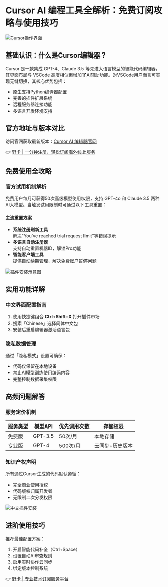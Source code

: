 # Cursor AI 编程工具全解析：免费订阅攻略与使用技巧

![Cursor操作界面](https://bbtdd.com/wp-content/uploads/img/26068407087.webp)

## 基础认识：什么是Cursor编辑器？
Cursor 是一款集成 GPT-4、Claude 3.5 等先进大语言模型的智能代码编辑器，其界面布局与 VSCode 高度相似但增加了AI辅助功能。对VSCode用户而言可实现无缝切换，其核心优势包括：
- 原生支持Python编译器配置
- 完善的插件扩展系统
- 远程服务器连接功能
- 多语言开发环境支持

## 官方地址与版本对比
访问官网获取最新版本：[Cursor AI 编辑器官网](https://bbtdd.com/yeka)

👉 [野卡 | 一分钟注册，轻松订阅海外线上服务](https://bbtdd.com/yeka)

## 免费使用全攻略
### 官方试用机制解析
免费用户每月可获得50次高级模型使用权限，支持 GPT-4o 和 Claude 3.5 两种AI大模型。当触发试用限制时可通过以下工具重置：

#### 主流重置方案
- **系统注册刷新工具**  
  解决"You've reached trial request limit"等错误提示
- **多语言自动注册器**  
  支持自动重置机器ID，解锁Pro功能
- **智能客户端工具**  
  提供自动续期管理，解决免费账户暂停问题

![插件安装示意图](https://bbtdd.com/wp-content/uploads/img/87337857.webp)

## 实用功能详解
### 中文界面配置指南
1. 使用快捷键组合 **Ctrl+Shift+X** 打开插件市场
2. 搜索「Chinese」选择简体中文包
3. 安装后重启编辑器激活语言包

### 隐私数据管理
通过「隐私模式」设置可确保：
- 代码仅保留在本地设备
- 禁止AI模型训练使用编码内容
- 完整控制数据采集权限

## 高频问题解答
### 服务定价机制
| 服务类型   | 模型API | 优先调用次数 | 存储权限          |
|------------|---------|--------------|-------------------|
| 免费版     | GPT-3.5 | 50次/月      | 本地存储          |
| 专业版     | GPT-4   | 500次/月     | 云同步+历史版本   |

### 知识产权声明
所有通过Cursor生成的代码默认遵循：
- 完全商业使用授权
- 代码版权归属开发者
- 无限制二次分发权限

![中文插件安装](https://bbtdd.com/wp-content/uploads/img/240207143146.webp)

## 进阶使用技巧
推荐最佳配置方案：
1. 开启智能代码补全（Ctrl+Space）
2. 设置自动AI审查规则
3. 启用实时协作云同步
4. 绑定版本控制系统

👉 [野卡 | 专业技术订阅服务平台](https://bbtdd.com/yeka)